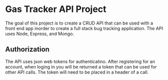 # Gas Tracker API Project

The goal of this project is to create a CRUD API that can be used with a front end app inorder to create a full stack bug tracking application. The API uses Node, Express, and Mongo.

## Authorization

The API uses json web tokens for authenticatino. After registering for an account, when loging in you will be returned a token that can be used for other API calls. The token will need to be placed in a header of a call.
